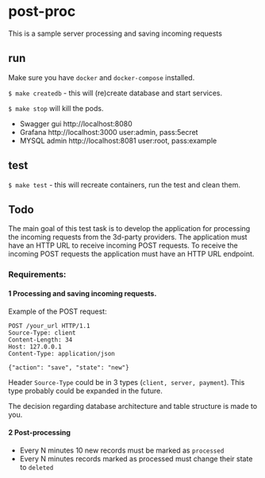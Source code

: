 # post-proc
This is a sample server processing and saving incoming requests


## run
Make sure you have `docker` and `docker-compose` installed.

`$ make createdb`  - this will (re)create database and start services.
 
`$ make stop` will kill the pods.

- Swagger gui http://localhost:8080
- Grafana http://localhost:3000 user:admin, pass:5ecret
- MYSQL admin http://localhost:8081 user:root, pass:example

## test
`$ make test` - this will recreate containers, run the test and clean them.


## Todo
The main goal of this test task is to develop the application for processing the incoming requests from the 3d-party providers.
The application must have an HTTP URL to receive incoming POST requests.
To receive the incoming POST requests the application must have an HTTP URL endpoint. 

### Requirements:
#### 1 Processing and saving incoming requests.

Example of the POST request: 
```
POST /your_url HTTP/1.1
Source-Type: client
Content-Length: 34
Host: 127.0.0.1
Content-Type: application/json

{"action": "save", "state": "new"}
```

Header `Source-Type` could be in 3 types (`client, server, payment`). This type probably could be expanded in the future.

The decision regarding database architecture and table structure is made to you. 

#### 2 Post-processing

- Every N minutes 10 new records must be marked as `processed`
- Every N minutes records marked as processed must change their state to `deleted` 
